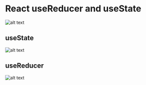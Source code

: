 # React useReducer and useState

![alt text](image-2.png)

## **useState**

![alt text](image.png)



## **useReducer**

![alt text](image-1.png)